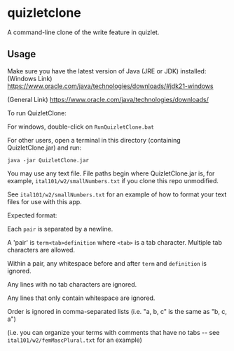 ﻿# quizletclone
A command-line clone of the write feature in quizlet.

## Usage

Make sure you have the latest version of Java (JRE or JDK) installed:
(Windows Link)
https://www.oracle.com/java/technologies/downloads/#jdk21-windows

(General Link)
https://www.oracle.com/java/technologies/downloads/

To run QuizletClone:

For windows, double-click on `RunQuizletClone.bat`

For other users, open a terminal in this directory (containing QuizletClone.jar) and run:

`java -jar QuizletClone.jar`

You may use any text file. File paths begin where QuizletClone.jar is,
for example, `ital101/w2/smallNumbers.txt` if you clone this repo unmodified.

See `ital101/w2/smallNumbers.txt` for an example of how to format your text files for use with this app.

Expected format:

Each `pair` is separated by a newline.

A 'pair' is `term<tab>definition` where `<tab>` is a tab character. Multiple tab characters are allowed.

Within a pair, any whitespace before and after `term` and `definition` is ignored.

Any lines with no tab characters are ignored.

Any lines that only contain whitespace are ignored.

Order is ignored in comma-separated lists (i.e. "a, b, c" is the same as "b, c, a")

(i.e. you can organize your terms with comments that have no tabs -- see `ital101/w2/femMascPlural.txt` for an example)